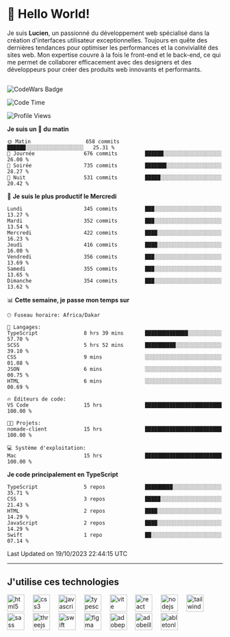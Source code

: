 # 👋 Hello World!

Je suis **Lucien**, un passionné du développement web spécialisé dans la création d'interfaces utilisateur exceptionnelles. Toujours en quête des dernières tendances pour optimiser les performances et la convivialité des sites web. Mon expertise couvre à la fois le front-end et le back-end, ce qui me permet de collaborer efficacement avec des designers et des développeurs pour créer des produits web innovants et performants.

##

![CodeWars Badge](https://www.codewars.com/users/xyhomi3/badges/small)

<!--START_SECTION:waka-->
![Code Time](http://img.shields.io/badge/Code%20Time-122%20hrs%2038%20mins-blue)

![Profile Views](http://img.shields.io/badge/Vues%20du%20profil-18-blue)

**Je suis un 🐤 du matin** 

```text
🌞 Matin                  658 commits         ██████░░░░░░░░░░░░░░░░░░░   25.31 % 
🌆 Journée                676 commits         ██████░░░░░░░░░░░░░░░░░░░   26.00 % 
🌃 Soirée                 735 commits         ███████░░░░░░░░░░░░░░░░░░   28.27 % 
🌙 Nuit                   531 commits         █████░░░░░░░░░░░░░░░░░░░░   20.42 % 
```
📅 **Je suis le plus productif le Mercredi** 

```text
Lundi                    345 commits         ███░░░░░░░░░░░░░░░░░░░░░░   13.27 % 
Mardi                    352 commits         ███░░░░░░░░░░░░░░░░░░░░░░   13.54 % 
Mercredi                 422 commits         ████░░░░░░░░░░░░░░░░░░░░░   16.23 % 
Jeudi                    416 commits         ████░░░░░░░░░░░░░░░░░░░░░   16.00 % 
Vendredi                 356 commits         ███░░░░░░░░░░░░░░░░░░░░░░   13.69 % 
Samedi                   355 commits         ███░░░░░░░░░░░░░░░░░░░░░░   13.65 % 
Dimanche                 354 commits         ███░░░░░░░░░░░░░░░░░░░░░░   13.62 % 
```


📊 **Cette semaine, je passe mon temps sur** 

```text
🕑︎ Fuseau horaire: Africa/Dakar

💬 Langages: 
TypeScript               8 hrs 39 mins       ██████████████░░░░░░░░░░░   57.70 % 
SCSS                     5 hrs 52 mins       ██████████░░░░░░░░░░░░░░░   39.10 % 
CSS                      9 mins              ░░░░░░░░░░░░░░░░░░░░░░░░░   01.08 % 
JSON                     6 mins              ░░░░░░░░░░░░░░░░░░░░░░░░░   00.75 % 
HTML                     6 mins              ░░░░░░░░░░░░░░░░░░░░░░░░░   00.69 % 

🔥 Éditeurs de code: 
VS Code                  15 hrs              █████████████████████████   100.00 % 

🐱‍💻 Projets: 
nomade-client            15 hrs              █████████████████████████   100.00 % 

💻 Système d'exploitation: 
Mac                      15 hrs              █████████████████████████   100.00 % 
```

**Je code principalement en TypeScript** 

```text
TypeScript               5 repos             █████████░░░░░░░░░░░░░░░░   35.71 % 
CSS                      3 repos             █████░░░░░░░░░░░░░░░░░░░░   21.43 % 
HTML                     2 repos             ████░░░░░░░░░░░░░░░░░░░░░   14.29 % 
JavaScript               2 repos             ████░░░░░░░░░░░░░░░░░░░░░   14.29 % 
Swift                    1 repo              ██░░░░░░░░░░░░░░░░░░░░░░░   07.14 % 
```




 Last Updated on 19/10/2023 22:44:15 UTC
<!--END_SECTION:waka-->
---

## J'utilise ces technologies

<div align="left">
  <img src="https://skillicons.dev/icons?i=html" height="40" alt="html5 logo"  />
  <img width="12" />
  <img src="https://skillicons.dev/icons?i=css" height="40" alt="css3 logo"  />
  <img width="12" />
  <img src="https://skillicons.dev/icons?i=js" height="40" alt="javascript logo"  />
  <img width="12" />
  <img src="https://skillicons.dev/icons?i=ts" height="40" alt="typescript logo"  />
  <img width="12" />
  <img src="https://skillicons.dev/icons?i=vite" height="40" alt="vite logo"  />
  <img width="12" />
  <img src="https://skillicons.dev/icons?i=react" height="40" alt="react logo"  />
  <img width="12" />
  <img src="https://cdn.jsdelivr.net/gh/devicons/devicon/icons/nodejs/nodejs-original.svg" height="40" alt="nodejs logo"  />
  <img width="12" />
  <img src="https://skillicons.dev/icons?i=tailwind" height="40" alt="tailwindcss logo"  />
  <img width="12" />
  <img src="https://skillicons.dev/icons?i=sass" height="40" alt="sass logo"  />
  <img width="12" />
  <img src="https://skillicons.dev/icons?i=threejs" height="40" alt="threejs logo"  />
  <img width="12" />
  <img src="https://skillicons.dev/icons?i=swift" height="40" alt="swift logo"  />
  <img width="12" />
  <img src="https://skillicons.dev/icons?i=figma" height="40" alt="figma logo"  />
  <img width="12" />
  <img src="https://skillicons.dev/icons?i=ps" height="40" alt="adobephotoshop logo"  />
  <img width="12" />
  <img src="https://skillicons.dev/icons?i=ai" height="40" alt="adobeillustrator logo"  />
  <img width="12" />
  <img src="https://skillicons.dev/icons?i=ableton" height="40" alt="abletonlive logo"  />
</div>



